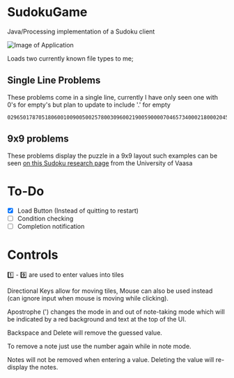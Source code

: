 # SudokuGame
Java/Processing implementation of a Sudoku client

![Image of Application](https://i.imgur.com/tUWzQhe.png)

Loads two currently known file types to me;

## Single Line Problems
These problems come in a single line, currently I have only seen one with 0's for empty's but plan to update to include '.' for empty
```
029650178705180600100900500257800309600219005900007046573400021800020453010395000
```

## 9x9 problems
These problems display the puzzle in a 9x9 layout such examples can be seen [on this Sudoku research page](http://lipas.uwasa.fi/~timan/sudoku/) from the University of Vaasa

# To-Do
- [x] Load Button (Instead of quitting to restart)
- [ ] Condition checking
- [ ] Completion notification

# Controls
:one: - :nine: are used to enter values into tiles

Directional Keys allow for moving tiles, Mouse can also be used instead (can ignore input when mouse is moving while clicking).

Apostrophe (') changes the mode in and out of note-taking mode which will be indicated by a red background and text at the top of the UI.


Backspace and Delete will remove the guessed value.

To remove a note just use the number again while in note mode.

Notes will not be removed when entering a value. Deleting the value will re-display the notes.
